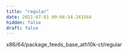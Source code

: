 ```yaml
---
title: "regular"
date: 2021-07-01 09:04:54.241584
hidden: false
draft: false
---
```


x86/64/package_feeds_base_ath10k-ct/regular

